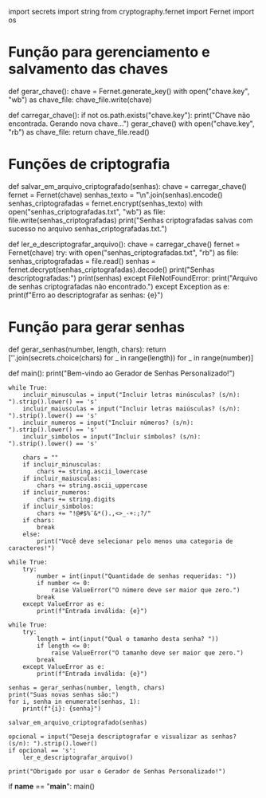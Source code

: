 
import secrets
import string
from cryptography.fernet import Fernet
import os

# Função para gerenciamento e salvamento das chaves
def gerar_chave():
    chave = Fernet.generate_key()
    with open("chave.key", "wb") as chave_file:
        chave_file.write(chave)


def carregar_chave():
    if not os.path.exists("chave.key"):
        print("Chave não encontrada. Gerando nova chave...")
        gerar_chave()
    with open("chave.key", "rb") as chave_file:
        return chave_file.read()


# Funções de criptografia
def salvar_em_arquivo_criptografado(senhas):
    chave = carregar_chave()
    fernet = Fernet(chave)
    senhas_texto = "\n".join(senhas).encode()
    senhas_criptografadas = fernet.encrypt(senhas_texto)
    with open("senhas_criptografadas.txt", "wb") as file:
        file.write(senhas_criptografadas)
    print("Senhas criptografadas salvas com sucesso no arquivo senhas_criptografadas.txt.")


def ler_e_descriptografar_arquivo():
    chave = carregar_chave()
    fernet = Fernet(chave)
    try:
        with open("senhas_criptografadas.txt", "rb") as file:
            senhas_criptografadas = file.read()
            senhas = fernet.decrypt(senhas_criptografadas).decode()
            print("Senhas descriptografadas:")
            print(senhas)
    except FileNotFoundError:
        print("Arquivo de senhas criptografadas não encontrado.")
    except Exception as e:
        print(f"Erro ao descriptografar as senhas: {e}")


# Função para gerar senhas
def gerar_senhas(number, length, chars):
    return [''.join(secrets.choice(chars) for _ in range(length)) for _ in range(number)]


def main():
    print("Bem-vindo ao Gerador de Senhas Personalizado!")

    while True:
        incluir_minusculas = input("Incluir letras minúsculas? (s/n): ").strip().lower() == 's'
        incluir_maiusculas = input("Incluir letras maiúsculas? (s/n): ").strip().lower() == 's'
        incluir_numeros = input("Incluir números? (s/n): ").strip().lower() == 's'
        incluir_simbolos = input("Incluir símbolos? (s/n): ").strip().lower() == 's'

        chars = ""
        if incluir_minusculas:
            chars += string.ascii_lowercase
        if incluir_maiusculas:
            chars += string.ascii_uppercase
        if incluir_numeros:
            chars += string.digits
        if incluir_simbolos:
            chars += "!@#$%¨&*().,<>_-+:;?/"
        if chars:
            break
        else:
            print("Você deve selecionar pelo menos uma categoria de caracteres!")

    while True:
        try:
            number = int(input("Quantidade de senhas requeridas: "))
            if number <= 0:
                raise ValueError("O número deve ser maior que zero.")
            break
        except ValueError as e:
            print(f"Entrada inválida: {e}")

    while True:
        try:
            length = int(input("Qual o tamanho desta senha? "))
            if length <= 0:
                raise ValueError("O tamanho deve ser maior que zero.")
            break
        except ValueError as e:
            print(f"Entrada inválida: {e}")

    senhas = gerar_senhas(number, length, chars)
    print("Suas novas senhas são:")
    for i, senha in enumerate(senhas, 1):
        print(f"{i}: {senha}")

    salvar_em_arquivo_criptografado(senhas)

    opcional = input("Deseja descriptografar e visualizar as senhas? (s/n): ").strip().lower()
    if opcional == 's':
        ler_e_descriptografar_arquivo()

    print("Obrigado por usar o Gerador de Senhas Personalizado!")


if __name__ == "__main__":
    main()
